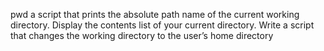 pwd  a script that prints the absolute path name of the current working directory.
Display the contents list of your current directory.
Write a script that changes the working directory to the user’s home directory